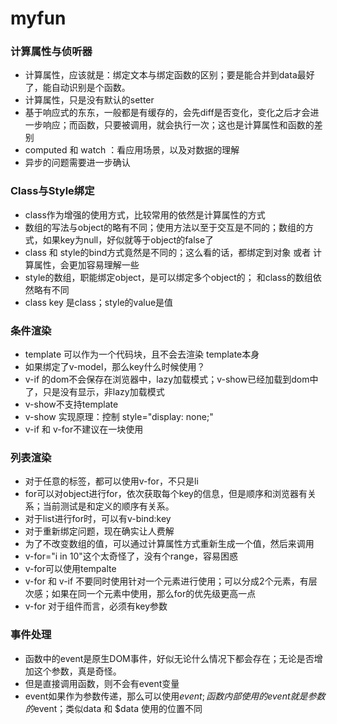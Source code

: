 # myfun #

### 计算属性与侦听器 ###
- 计算属性，应该就是：绑定文本与绑定函数的区别；要是能合并到data最好了，能自动识别是个函数。
- 计算属性，只是没有默认的setter
- 基于响应式的东东，一般都是有缓存的，会先diff是否变化，变化之后才会进一步响应；而函数，只要被调用，就会执行一次；这也是计算属性和函数的差别
- computed 和 watch ：看应用场景，以及对数据的理解
- 异步的问题需要进一步确认

### Class与Style绑定 ###
- class作为增强的使用方式，比较常用的依然是计算属性的方式
- 数组的写法与object的略有不同；使用方法以至于交互是不同的；数组的方式，如果key为null，好似就等于object的false了
- class 和 style的bind方式竟然是不同的；这么看的话，都绑定到对象 或者 计算属性，会更加容易理解一些
- style的数组，职能绑定object，是可以绑定多个object的； 和class的数组依然略有不同
- class key 是class；style的value是值

### 条件渲染 ###
- template 可以作为一个代码块，且不会去渲染 template本身
- 如果绑定了v-model，那么key什么时候使用？
- v-if 的dom不会保存在浏览器中，lazy加载模式；v-show已经加载到dom中了，只是没有显示，非lazy加载模式
- v-show不支持template
- v-show 实现原理：控制 style="display: none;"
- v-if 和 v-for不建议在一块使用

### 列表渲染 ###
- 对于任意的标签，都可以使用v-for，不只是li
- for可以对object进行for，依次获取每个key的信息，但是顺序和浏览器有关系；当前测试是和定义的顺序有关系。
- 对于list进行for时，可以有v-bind:key
- 对于重新绑定问题，现在确实让人费解
- 为了不改变数组的值，可以通过计算属性方式重新生成一个值，然后来调用
- v-for="i in 10"这个太奇怪了，没有个range，容易困惑
- v-for可以使用tempalte
- v-for 和 v-if 不要同时使用针对一个元素进行使用；可以分成2个元素，有层次感；如果在同一个元素中使用，那么for的优先级更高一点
- v-for 对于组件而言，必须有key参数

### 事件处理 ###
- 函数中的event是原生DOM事件，好似无论什么情况下都会存在；无论是否增加这个参数，真是奇怪。
- 但是直接调用函数，则不会有event变量
- event如果作为参数传递，那么可以使用$event; 函数内部使用的event就是参数的$event；类似data 和 $data 使用的位置不同